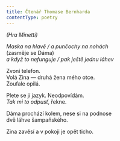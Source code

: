 ```yaml
---
title: Čtenář Thomase Bernharda
contentType: poetry
---
```


<section>

_(Hra Minetti)_

_Maska na hlavě / a punčochy na nohách_  
(zasměje se Dáma)  
_a když to nefunguje / pak ještě jednu láhev_

Zvoní telefon.  
Volá Zina — druhá žena mého otce.  
Zoufale opilá.

Plete se jí jazyk. Neodpovídám.  
_Tak mi to odpusť_, řekne.

Dáma prochází kolem, nese si na podnose  
dvě láhve šampaňského.

Zina zavěsí a v pokoji je opět ticho.

</section>
